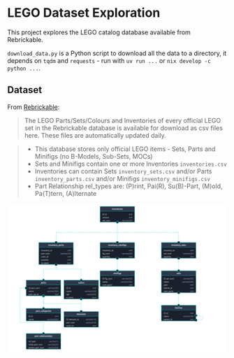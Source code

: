 # LEGO Dataset Exploration

This project explores the LEGO catalog database available from Rebrickable.
  
`download_data.py` is a Python script to download all the data to a directory, it depends on `tqdm` and `requests` - run with `uv run ...` or `nix develop -c python ...`.  
## Dataset
From [Rebrickable](https://rebrickable.com/downloads/):
> The LEGO Parts/Sets/Colours and Inventories of every official LEGO set in the Rebrickable database is available for download as csv files here. These files are automatically updated daily.
  
> - This database stores only official LEGO items - Sets, Parts and Minifigs (no B-Models, Sub-Sets, MOCs)
> - Sets and Minifigs contain one or more Inventories `inventories.csv`
> - Inventories can contain Sets `inventory_sets.csv` and/or Parts `inventory_parts.csv` and/or Minifigs `inventory_minifigs.csv`
> - Part Relationship rel_types are: (P)rint, Pai(R), Su(B)-Part, (M)old, Pa(T)tern, (A)lternate

![Diagram with schema and relationships for all Rebrickable tables.](./schema_diagram.svg)
